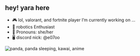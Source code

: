 ## hey! yara here

- 🎮 lol, valorant, and fortnite player I’m currently working on ...
- 👾 robotics Enthusiast 
- 🎀 Pronouns: she/her
- 🖥️ discord nick: @e07oo

![panda, panda sleeping, kawai, anime](https://github.com/sxrraf/sxrraf/assets/97001981/7f11e2f6-12c5-4ce8-99e9-f5c23208bae9)
